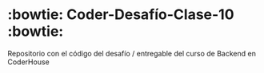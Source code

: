 # :bowtie: Coder-Desafío-Clase-10 :bowtie:

Repositorio con el código del desafío / entregable del curso de Backend en CoderHouse